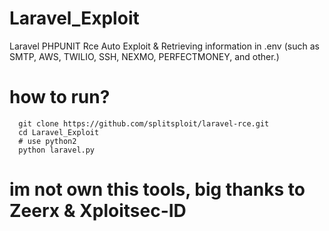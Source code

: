 # Laravel_Exploit
Laravel PHPUNIT Rce Auto Exploit &amp; Retrieving information in .env (such as SMTP, AWS, TWILIO,  SSH, NEXMO, PERFECTMONEY, and other.)

# how to run?
      git clone https://github.com/splitsploit/laravel-rce.git
      cd Laravel_Exploit
      # use python2
      python laravel.py

# im not own this tools, big thanks to Zeerx & Xploitsec-ID